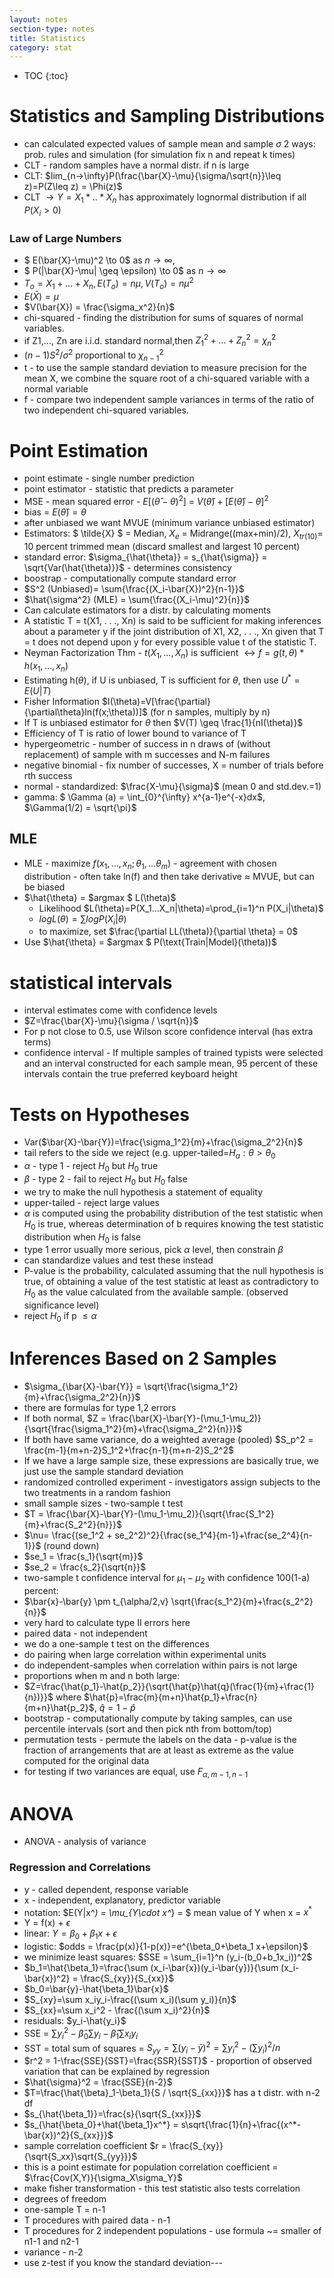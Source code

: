 ```yaml
---
layout: notes
section-type: notes
title: Statistics
category: stat
---
```

* TOC
{:toc}

# Statistics and Sampling Distributions
- can calculated expected values of sample mean and sample $\sigma$ 2 ways: prob. rules and simulation (for simulation fix n and repeat k times)
- CLT - random samples have a normal distr. if n is large
- CLT: $lim_{n->\infty}P(\frac{\bar{X}-\mu}{\sigma/\sqrt{n}}\leq z)=P(Z\leq z) = \Phi(z)$
- CLT $\to Y = X_1*..*X_n$ has approximately lognormal distribution if all $P(X_i>0)$

### Law of Large Numbers 
- $ E(\bar{X}-\mu)^2 \to 0$ as $n \to \infty,$
- $ P(|\bar{X}-\mu| \geq \epsilon) \to 0$ as $n \to \infty$
- $T_o = X_1+...+X_n, E(T_o) = n\mu , V(T_o) = n\mu ^2$
- $E(\bar{X}) = \mu$
- $V(\bar{X}) = \frac{\sigma_x^2}{n}$
- chi-squared - finding the distribution for sums of squares of normal variables. 
- if Z1,..., Zn are i.i.d. standard normal,then $Z_1^2+...+Z_n^2 = \chi_n^2$
- $(n-1)S^2/\sigma^2 \text{ proportional to } \chi_{n-1}^2$
- t - to use the sample standard deviation to measure precision for the mean X, we combine the square root of a chi-squared variable with a normal variable
- f - compare two independent sample variances in terms of the ratio of two independent chi-squared variables.

# Point Estimation
- point estimate - single number prediction
- point estimator - statistic that predicts a parameter
- MSE - mean squared error  - $E[(\hat{\theta}-\theta)^2]$ = $V(\hat{\theta})+[E(\hat{\theta})-\theta]^2$
- bias = $E(\hat{\theta})=\theta$
- after unbiased we want MVUE (minimum variance unbiased estimator)
- Estimators: $ \tilde{X} $ = Median, $X_e$ = Midrange((max+min)/2), $X_{tr(10)}=$ 10 percent trimmed mean (discard smallest and largest 10 percent)
- standard error: $\sigma_{\hat{\theta}} = s_{\hat{\sigma}} = \sqrt{Var(\hat{\theta)}}$ - determines consistency
- boostrap - computationally compute standard error
- $S^2 (Unbiased)= \sum{\frac{(X_i-\bar{X})^2}{n-1}}$
- $\hat{\sigma^2} (MLE) = \sum{\frac{(X_i-\mu)^2}{n}}$
- Can calculate estimators for a distr. by calculating moments
- A statistic T = t(X1, . . ., Xn) is said to be sufficient for making inferences about a parameter y if the joint distribution of X1, X2, . . ., Xn given that T = t does not depend upon y for every possible value t of the statistic T.
- Neyman Factorization Thm - $t(X_1,...,X_n)$ is sufficient $\leftrightarrow f = g(t,\theta)*h(x_1,...,x_n)$
- Estimating h($\theta$), if U is unbiased, T is sufficient for $\theta$, then use $U^* = E(U|T)$
- Fisher Information $I(\theta)=V[\frac{\partial}{\partial\theta}ln(f(x;\theta))]$ (for n samples, multiply by n)
- If T is unbiased estimator for $\theta$ then $V(T) \geq \frac{1}{nI(\theta)}$
- Efficiency of T is ratio of lower bound to variance of T
- hypergeometric - number of success in n draws of (without replacement) of sample with m successes and N-m failures
- negative binomial - fix number of successes, X = number of trials before rth success
- normal - standardized: $\frac{X-\mu}{\sigma}$ (mean 0 and std.dev.=1)
- gamma: $ \Gamma (a) = \int_{0}^{\infty} x^{a-1}e^{-x}dx$, $\Gamma(1/2) = \sqrt{\pi}$

## MLE
- MLE - maximize $f(x_1,...,x_n;\theta_1,...\theta_m)$ - agreement with chosen distribution - often take ln(f) and then take derivative $\approx$ MVUE, but can be biased
- $\hat{\theta} = $argmax $  L(\theta)$
    - Likelihood $L(\theta)=P(X_1...X_n|\theta)=\prod_{i=1}^n P(X_i|\theta)$
    - $logL(\theta)=\sum log P(X_i|\theta)$
    - to maximize, set $\frac{\partial LL(\theta)}{\partial \theta} = 0$
- Use $\hat{\theta} = $argmax $  P(\text{Train|Model}(\theta))$

# statistical intervals
- interval estimates come with confidence levels
- $Z=\frac{\bar{X}-\mu}{\sigma / \sqrt{n}}$
- For p not close to 0.5, use Wilson score confidence interval (has extra terms)
- confidence interval - If multiple samples of trained typists were selected and an interval constructed for each sample mean, 95 percent of these intervals contain the true preferred keyboard height

# Tests on Hypotheses
- Var($\bar{X}-\bar{Y})=\frac{\sigma_1^2}{m}+\frac{\sigma_2^2}{n}$
- tail refers to the side we reject (e.g. upper-tailed=$H_a:\theta>\theta_0$
- $\alpha$ - type 1 - reject $H_0$ but $H_0$ true
- $\beta$ - type 2 - fail to reject $H_0$ but $H_0$ false
- we try to make the null hypothesis a statement of equality
- upper-tailed - reject large values
- $\alpha$ is computed using the probability distribution of the test statistic when $H_0$ is true, whereas determination of b requires knowing the test statistic distribution when $H_0$ is false
- type 1 error usually more serious, pick $\alpha$ level, then constrain $\beta$
- can standardize values and test these instead
- P-value is the probability, calculated assuming that the null hypothesis is true, of obtaining a value of the test statistic at least as contradictory to $H_0$ as the value calculated from the available sample. (observed significance level)
- reject $H_0$ if p $\leq \alpha$

# Inferences Based on 2 Samples

- $\sigma_{\bar{X}-\bar{Y}} = \sqrt{\frac{\sigma_1^2}{m}+\frac{\sigma_2^2}{n}}$
- there are formulas for type 1,2 errors
- If both normal, $Z = \frac{\bar{X}-\bar{Y}-(\mu_1-\mu_2)}{\sqrt{\frac{\sigma_1^2}{m}+\frac{\sigma_2^2}{n}}}$
- If both have same variance, do a weighted average (pooled) $S_p^2 = \frac{m-1}{m+n-2}S_1^2+\frac{n-1}{m+n-2}S_2^2$
- If we have a large sample size, these expressions are basically true, we just use the sample standard deviation
- randomized controlled experiment - investigators assign subjects to the two treatments in a random fashion
- small sample sizes - two-sample t test
- $T = \frac{\bar{X}-\bar{Y}-(\mu_1-\mu_2)}{\sqrt{\frac{S_1^2}{m}+\frac{S_2^2}{n}}}$
- $\nu= \frac{(se_1^2 + se_2^2)^2}{\frac{se_1^4}{m-1}+\frac{se_2^4}{n-1}}$ (round down)
- $se_1 = \frac{s_1}{\sqrt{m}}$
- $se_2 = \frac{s_2}{\sqrt{n}}$
- two-sample t confidence interval for $\mu_1-\mu_2$ with confidence 100(1-a) percent:
- $\bar{x}-\bar{y} \pm t_{\alpha/2,v} \sqrt{\frac{s_1^2}{m}+\frac{s_2^2}{n}}$
- very hard to calculate type II errors here
- paired data - not independent
- we do a one-sample t test on the differences
- do pairing when large correlation within experimental units
- do independent-samples when correlation within pairs is not large
- proportions when m and n both large:
- $Z=\frac{\hat{p_1}-\hat{p_2}}{\sqrt{\hat{p}\hat{q}(\frac{1}{m}+\frac{1}{n})}}$ where $\hat{p}=\frac{m}{m+n}\hat{p_1}+\frac{n}{m+n}\hat{p_2}$, $\hat{q}=1-\hat{p}$
- bootstrap - computationally compute by taking samples, can use percentile intervals (sort and then pick nth from bottom/top)
- permutation tests - permute the labels on the data - p-value is the fraction of arrangements that are at least as extreme as the value computed for the original data
- for testing if two variances are equal, use $F_{\alpha,m-1,n-1}$
# ANOVA
- ANOVA - analysis of variance

### Regression and Correlations
- y - called dependent, response variable
- x - independent, explanatory, predictor variable
- notation: $E(Y|x^*) = \mu_{Y\cdot x^*} = $ mean value of Y when x = $x^*$
- Y = f(x) + $\epsilon$
- linear: $Y=\beta_0+\beta_1 x+\epsilon$
- logistic: $odds = \frac{p(x)}{1-p(x)}=e^{\beta_0+\beta_1 x+\epsilon}$
- we minimize least squares: $SSE = \sum_{i=1}^n (y_i-(b_0+b_1x_i))^2$
- $b_1=\hat{\beta_1}=\frac{\sum (x_i-\bar{x})(y_i-\bar{y})}{\sum (x_i-\bar{x})^2} = \frac{S_{xy}}{S_{xx}}$
- $b_0=\bar{y}-\hat{\beta_1}\bar{x}$
- $S_{xy}=\sum x_iy_i-\frac{(\sum x_i)(\sum y_i)}{n}$
- $S_{xx}=\sum x_i^2 - \frac{(\sum x_i)^2}{n}$
- residuals: $y_i-\hat{y_i}$
- SSE = $\sum y_i^2 - \hat{\beta}_0 \sum y_i - \hat{\beta}_1 \sum x_iy_i$
- SST  = total sum of squares = $S_{yy} = \sum (y_i-\bar{y})^2 = \sum y_i^2 - (\sum y_i)^2/n$
- $r^2 = 1-\frac{SSE}{SST}=\frac{SSR}{SST}$ - proportion of observed variation that can be explained by regression
- $\hat{\sigma}^2 = \frac{SSE}{n-2}$
- $T=\frac{\hat{\beta}_1-\beta_1}{S / \sqrt{S_{xx}}}$ has a t distr. with n-2 df
- $s_{\hat{\beta_1}}=\frac{s}{\sqrt{S_{xx}}}$
- $s_{\hat{\beta_0}+\hat{\beta_1}x^*} = s\sqrt{\frac{1}{n}+\frac{(x^*-\bar{x})^2}{S_{xx}}}$
- sample correlation coefficient $r = \frac{S_{xy}}{\sqrt{S_xx}\sqrt{S_{yy}}}$
- this is a point estimate for population correlation coefficient = $\frac{Cov(X,Y)}{\sigma_X\sigma_Y}$
- make fisher transformation - this test statistic also tests correlation
- degrees of freedom
- one-sample T = n-1
- T procedures with paired data - n-1
- T procedures for 2 independent populations - use formula ~= smaller of n1-1 and n2-1
- variance - n-2
- use z-test if you know the standard deviation---